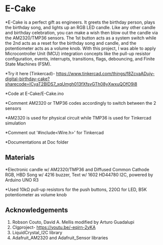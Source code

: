 # E-Cake

*E-Cake is a perfect gift as engineers. It greets the birthday person, plays the birthday song, and lights up an RGB LED candle. Like any other candle and birthday celebration, you can make a wish then blow out the candle via the AM2320/TMP36 sensors. The 1st button acts as a system switch while the 2nd acts as a reset for the birthday song and candle, and the potentiometer acts as a volume knob. With this project, I was able to apply Microcontroller Unit (MCU) integration concepts like the pull-up resistor configuration, events, interrupts, transitions, flags, debouncing, and Finite State Machines (FSM).

*Try it here (Tinkercad)- https://www.tinkercad.com/things/f8ZcvaADujy-digital-birthday-cake?sharecode=ICyaT2BlDS7_xqUmgh013fXfsvGTh08yXwxuQOfO9i8

*Code at E-Cake/E-Cake.ino

*Comment AM2320 or TMP36 codes accordingly to switch between the 2 sensors

*AM2320 is used for physical circuit while TMP36 is used for Tinkercad simulation

*Comment out '#include<Wire.h>' for Tinkercad

*Documentations at Doc folder

## Materials

*Electronic candle w/ AM2320/TMP36 and Diffused Common Cathode RGB, HBD Song w/ 4216 buzzer, Text w/ 1602 HD44780 I2C, powered by Arduino UNO R3

*Used 10kΩ pull-up resistors for the push buttons, 220Ω for LED, B5K potentiometer as volume knob

## Acknowledgements
1. Robson Couto, David A. Mellis modified by Arturo Guadalupi
2. Clgproject- https://youtu.be/-eqirn-2yKA
3. LiquidCrystal_I2C library
4. Adafruit_AM2320 and Adafruit_Sensor libraries
